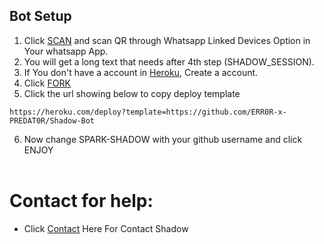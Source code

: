 ## Bot Setup

1. Click [SCAN](https://replit.com/@ALINSHAN/ShadowBot) and scan QR through Whatsapp Linked Devices Option in Your whatsapp App.
2. You will get a long text that needs after 4th step (SHADOW_SESSION).
3. If You don't have a account in [Heroku](https://signup.heroku.com/), Create a account.
4. Click [FORK](https://github.com/ERR0R-x-PREDAT0R/Shadow-Bot/fork)
5. Click the url showing below to copy deploy template
```
https://heroku.com/deploy?template=https://github.com/ERR0R-x-PREDAT0R/Shadow-Bot
``` 
6. Now change SPARK-SHADOW with your github username and click ENJOY<br>
   <br>
# Contact for help:
   * Click [Contact](https://wa.me/50371711717?text=Need+Help🙂) Here For Contact Shadow
